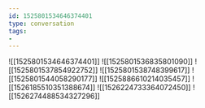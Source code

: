 ```yaml
---
id: 1525801534646374401
type: conversation
tags:
- 
---
```

![[1525801534646374401]]
![[1525801536835801090]]
![[1525801537854922752]]
![[1525801538748399617]]
![[1525801544058290177]]
![[1525886610214035457]]
![[1526185510351388674]]
![[1526224733364072450]]
![[1526274488534327296]]

